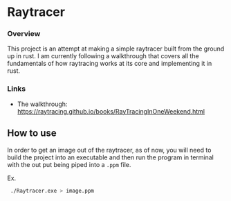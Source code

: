 # Raytracer

### Overview
This project is an attempt at making a simple raytracer built from the ground up in rust.
I am currently following a walkthrough that covers all the fundamentals of how raytracing
works at its core and implementing it in rust.

### Links
- The walkthrough: https://raytracing.github.io/books/RayTracingInOneWeekend.html

## How to use
In order to get an image out of the raytracer, as of now, you will need to build the project
into an executable and then run the program in terminal with the out put being piped into
a ```.ppm``` file.

Ex.
```bash
 ./Raytracer.exe > image.ppm
```

